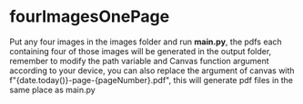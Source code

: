 # fourImagesOnePage
 Put any four images in the images folder and run **main.py**, the pdfs each containing four of those images will be generated in the output folder, remember to modify the path variable and Canvas function argument according to your device, you can also replace the argument of canvas with f"{date.today()}-page-{pageNumber}.pdf", this will generate pdf files in the same place as main.py
